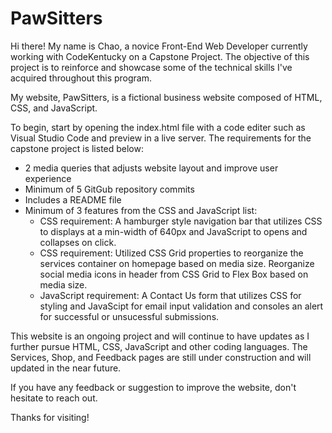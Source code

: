 # PawSitters

Hi there! My name is Chao, a novice Front-End Web Developer currently working with CodeKentucky on a Capstone Project. The objective of this project is to reinforce and showcase some of the technical skills I've acquired throughout this program. 

My website, PawSitters, is a fictional business website composed of HTML, CSS, and JavaScript. 

To begin, start by opening the index.html file with a code editer such as Visual Studio Code and preview in a live server. The requirements for the capstone project is listed below:
- 2 media queries that adjusts website layout and improve user experience
- Minimum of 5 GitGub repository commits
- Includes a README file
- Minimum of 3 features from the CSS and JavaScript list:
  - CSS requirement: A hamburger style navigation bar that utilizes CSS to displays at a min-width of 640px and JavaScript to opens and collapses on click.
  - CSS requirement: Utilized CSS Grid properties to reorganize the services container on homepage based on media size. Reorganize social media icons in header from CSS Grid to Flex Box based on media size.
  - JavaScript requirement: A Contact Us form that utilizes CSS for styling and JavaScipt for email input validation and consoles an alert for successful or unsucessful submissions.
  
This website is an ongoing project and will continue to have updates as I further pursue HTML, CSS, JavaScript and other coding languages. The Services, Shop, and Feedback pages are still under construction and will updated in the near future. 

If you have any feedback or suggestion to improve the website, don't hesitate to reach out.

Thanks for visiting!
